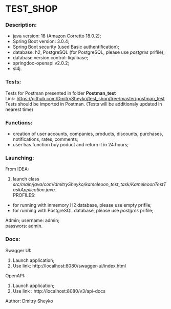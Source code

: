 # TEST_SHOP

### Description:
- java version: 18 (Amazon Corretto 18.0.2);
- Spring Boot version: 3.0.4;
- Spring Boot security (used Basic authentification);
- database: h2, PostgreSQL (for PostgreSQL, please use _postgres_ prifile);
- database version control: liquibase;
- springdoc-openapi v2.0.2;
- sl4j.

### Tests:
Tests for Postman presented in folder __Postman_test__  
Link: https://github.com/DmitrySheyko/test_shop/tree/master/postman_test  
Tests should be imported in Postman.
(Tests will be additionaly updated in nearest time)

### Functions:
 - creation of user accounts, companies, products, discounts, purchases, notifications, rates, comments;
 - user has function buy poduct and return it in 24 hours;

### Launching:
From IDEA: 
1) launch class _src/main/java/com/dmitrySheyko/kameleoon_test_task/KameleoonTestTaskApplication.java_.  
PROFILES: 
- for running with inmemory H2 database, please use empty prifile;  
- for running with PostgreSQL database, please use _postgres_ prifile;  

Admin;
username: admin;  
passwors: admin.

### Docs:
Swagger UI:
1) Launch application;
2) Use link: http://localhost:8080/swagger-ui/index.html

OpenAPI:
1) Launch application;
2) Use link : http://localhost:8080/v3/api-docs

Author: Dmitry Sheyko   
